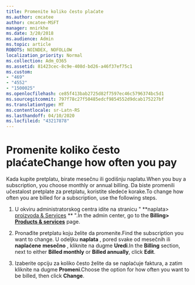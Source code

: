 ```yaml
---
title: Promenite koliko često plaćate
ms.author: cmcatee
author: cmcatee-MSFT
manager: mnirkhe
ms.date: 3/20/2018
ms.audience: Admin
ms.topic: article
ROBOTS: NOINDEX, NOFOLLOW
localization_priority: Normal
ms.collection: Adm_O365
ms.assetid: 81423cec-8c9e-408d-bd26-a46f37ef75c1
ms.custom:
- "469"
- "4552"
- "1500025"
ms.openlocfilehash: ce85f413bab2725d82f7597ec46c5796374bc5d1
ms.sourcegitcommit: 797f78c27f50485edcf9854552d9dcab175227bf
ms.translationtype: MT
ms.contentlocale: sr-Latn-RS
ms.lasthandoff: 04/10/2020
ms.locfileid: "43217878"
---
```

# <a name="change-how-often-you-pay"></a><span data-ttu-id="6cca2-102">Promenite koliko često plaćate</span><span class="sxs-lookup"><span data-stu-id="6cca2-102">Change how often you pay</span></span>

<span data-ttu-id="6cca2-103">Kada kupite pretplatu, birate mesečnu ili godišnju naplatu.</span><span class="sxs-lookup"><span data-stu-id="6cca2-103">When you buy a subscription, you choose monthly or annual billing.</span></span> <span data-ttu-id="6cca2-104">Da biste promenili učestalost pretplate za pretplatu, koristite sledeće korake.</span><span class="sxs-lookup"><span data-stu-id="6cca2-104">To change how often you are billed for a subscription, use the following steps.</span></span>

1. <span data-ttu-id="6cca2-105">U okviru administratorskog centra idite na stranicu " \*\*naplata> [proizvoda & Services](https://go.microsoft.com/fwlink/p/?linkid=842054) \*\* ".</span><span class="sxs-lookup"><span data-stu-id="6cca2-105">In the admin center, go to the **Billing> [Products & services](https://go.microsoft.com/fwlink/p/?linkid=842054)** page.</span></span>

2. <span data-ttu-id="6cca2-106">Pronađite pretplatu koju želite da promenite.</span><span class="sxs-lookup"><span data-stu-id="6cca2-106">Find the subscription you want to change.</span></span> <span data-ttu-id="6cca2-107">U odeljku **naplata** , pored svake od mesečnih ili **naplaćene** **mesečno** , kliknite na dugme **Uredi**.</span><span class="sxs-lookup"><span data-stu-id="6cca2-107">In the **Billing** section, next to either **Billed monthly** or **Billed annually**, click **Edit**.</span></span>

3. <span data-ttu-id="6cca2-108">Izaberite opciju za koliko često želite da se naplaćuje faktura, a zatim kliknite na dugme **Promeni**.</span><span class="sxs-lookup"><span data-stu-id="6cca2-108">Choose the option for how often you want to be billed, then click **Change**.</span></span>
